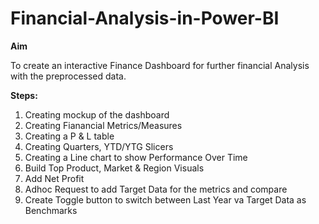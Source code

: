 # Financial-Analysis-in-Power-BI

**Aim** 

To create an interactive Finance Dashboard for further financial Analysis with the preprocessed data.

**Steps:**

1. Creating mockup of the dashboard
2. Creating Fianancial Metrics/Measures
3. Creating a P & L table
4. Creating Quarters, YTD/YTG Slicers
5. Creating a Line chart to show Performance Over Time
6. Build Top Product, Market & Region Visuals
7. Add Net Profit 
8. Adhoc Request to add Target Data for the metrics and compare
9. Create Toggle button to switch between Last Year va Target Data as Benchmarks




